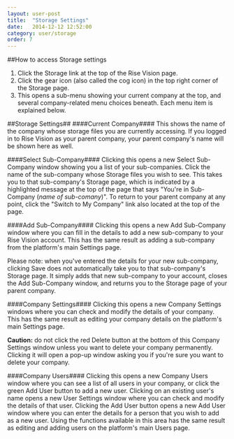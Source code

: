 ```yaml
---
layout: user-post
title:  "Storage Settings"
date:   2014-12-12 12:52:00
category: user/storage
order: 7
---
```

##How to access Storage settings

1. Click the Storage link at the top of the Rise Vision page.
2. Click the gear icon (also called the cog icon) in the top right corner of the Storage page. 
3. This opens a sub-menu showing your current company at the top, and several company-related menu choices beneath. Each menu item is explained below.

##Storage Settings##
####Current Company####
This shows the name of the company whose storage files you are currently accessing. If you logged in to Rise Vision as your parent company, your parent company's name will be shown here as well.

####Select Sub-Company####
Clicking this opens a new Select Sub-Company window showing you a list of your sub-companies.  Click the name of the sub-company whose Storage files you wish to see. This takes you to that sub-company's Storage page, which is indicated by a highlighted message at the top of the page that says "You're in Sub-Company (*name of sub-comany*)". To return to your parent company at any point, click the "Switch to My Company" link also located at the top of the page.

####Add Sub-Company####
Clicking this opens a new Add Sub-Company window where you can fill in the details to add a new sub-company to your Rise Vision account. This has the same result as adding a sub-company from the platform's main Settings page.

Please note: when you've entered the details for your new sub-company, clicking Save does not automatically take you to that sub-company's Storage page.  It simply adds that new sub-company to your account, closes the Add Sub-Company window, and returns you to the Storage page of your parent company.

####Company Settings####
Clicking this opens a new Company Settings windows where you can check and modify the details of your company. This has the same result as editing your company details on the platform's main Settings page.

**Caution:** do not click the red Delete button at the bottom of this Company Settings window unless you want to delete your company permanently. Clicking it will open a pop-up window asking you if you're sure you want to delete your company.

####Company Users####
Clicking this opens a new Company Users window where you can see a list of all users in your company, or click the green Add User button to add a new user. Clicking on an existing user's name opens a new User Settings window where you can check and modify the details of that user. Clicking the Add User button opens a new Add User window where you can enter the details for a person that you wish to add as a new user.  Using the functions available in this area has the same result as editing and adding users on the platform's main Users page.